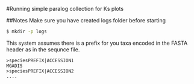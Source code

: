 #Running simple paralog collection for Ks plots

##Notes
Make sure you have created logs folder before starting

```bash
$ mkdir -p logs
```

This system assumes there is a prefix for you taxa encoded in the
FASTA header as in the sequnce file.

```
>speciesPREFIX|ACCESSION1
MGADIS
>speciesPREFIX|ACCESSION2
....
```
